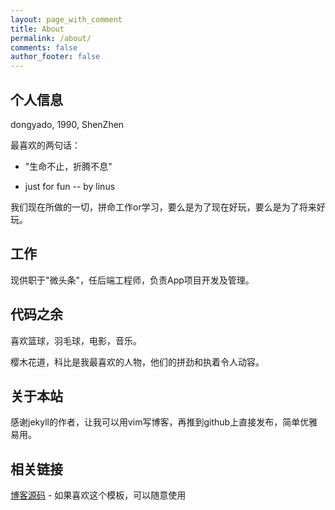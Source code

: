 ```yaml
---
layout: page_with_comment
title: About
permalink: /about/
comments: false
author_footer: false
---
```


## 个人信息

dongyado, 1990, ShenZhen

最喜欢的两句话：

* "生命不止，折腾不息"

* just for fun -- by linus

我们现在所做的一切，拼命工作or学习，要么是为了现在好玩，要么是为了将来好玩。

## 工作

现供职于"微头条"，任后端工程师，负责App项目开发及管理。


## 代码之余

喜欢篮球，羽毛球，电影，音乐。

樱木花道，科比是我最喜欢的人物，他们的拼劲和执着令人动容。


## 关于本站

感谢jekyll的作者，让我可以用vim写博客，再推到github上直接发布，简单优雅易用。

## 相关链接
[博客源码][] - 如果喜欢这个模板，可以随意使用
 

[博客源码]: https://github.com/dongyado/dongyado.github.io
